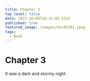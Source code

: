 ```yaml
---
title: Chapter 3
top_level: false
date: 2022-10-09T16:12:03.531Z
published: true
featured_image: /images/dsc03391.jpeg
tags:
  - Book
---
```

# Chapter 3

It was a dark and stormy night.